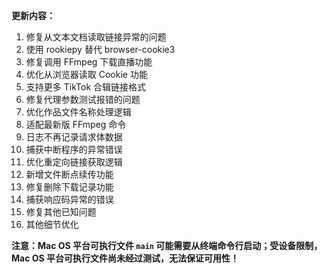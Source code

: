 **更新内容：**

1. 修复从文本文档读取链接异常的问题
2. 使用 rookiepy 替代 browser-cookie3
3. 修复调用 FFmpeg 下载直播功能
4. 优化从浏览器读取 Cookie 功能
5. 支持更多 TikTok 合辑链接格式
6. 修复代理参数测试报错的问题
7. 优化作品文件名称处理逻辑
8. 适配最新版 FFmpeg 命令
9. 日志不再记录请求体数据
10. 捕获中断程序的异常错误
11. 优化重定向链接获取逻辑
12. 新增文件断点续传功能
13. 修复删除下载记录功能
14. 捕获响应码异常的错误
15. 修复其他已知问题
16. 其他细节优化

<p><strong>注意：Mac OS 平台可执行文件 <code>main</code> 可能需要从终端命令行启动；受设备限制，Mac OS 平台可执行文件尚未经过测试，无法保证可用性！</strong></p>
